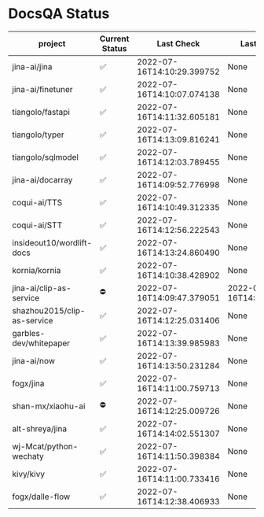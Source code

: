 # DocsQA Status

|          project          |Current Status|        Last Check        |      Last Downtime       |
|---------------------------|--------------|--------------------------|--------------------------|
|jina-ai/jina               |✅            |2022-07-16T14:10:29.399752|None                      |
|jina-ai/finetuner          |✅            |2022-07-16T14:10:07.074138|None                      |
|tiangolo/fastapi           |✅            |2022-07-16T14:11:32.605181|None                      |
|tiangolo/typer             |✅            |2022-07-16T14:13:09.816241|None                      |
|tiangolo/sqlmodel          |✅            |2022-07-16T14:12:03.789455|None                      |
|jina-ai/docarray           |✅            |2022-07-16T14:09:52.776998|None                      |
|coqui-ai/TTS               |✅            |2022-07-16T14:10:49.312335|None                      |
|coqui-ai/STT               |✅            |2022-07-16T14:12:56.222543|None                      |
|insideout10/wordlift-docs  |✅            |2022-07-16T14:13:24.860490|None                      |
|kornia/kornia              |✅            |2022-07-16T14:10:38.428902|None                      |
|jina-ai/clip-as-service    |⛔️           |2022-07-16T14:09:47.379051|2022-07-16T14:09:47.379036|
|shazhou2015/clip-as-service|✅            |2022-07-16T14:12:25.031406|None                      |
|garbles-dev/whitepaper     |✅            |2022-07-16T14:13:39.985983|None                      |
|jina-ai/now                |✅            |2022-07-16T14:13:50.231284|None                      |
|fogx/jina                  |✅            |2022-07-16T14:11:00.759713|None                      |
|shan-mx/xiaohu-ai          |⛔️           |2022-07-16T14:12:25.009726|None                      |
|alt-shreya/jina            |✅            |2022-07-16T14:14:02.551307|None                      |
|wj-Mcat/python-wechaty     |✅            |2022-07-16T14:11:50.398384|None                      |
|kivy/kivy                  |✅            |2022-07-16T14:11:00.733416|None                      |
|fogx/dalle-flow            |✅            |2022-07-16T14:12:38.406933|None                      |
